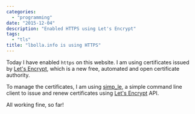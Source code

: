 ```yaml
---
categories:
  - "programming"
date: "2015-12-04"
description: "Enabled HTTPS using Let's Encrypt"
tags:
  - "tls"
title: "lbolla.info is using HTTPS"
---
```


Today I have enabled `https` on this website. I am using certificates issued by [Let's Encrypt][1], which is a new free, automated and open certificate authority.

To manage the certificates, I am using [simp_le][2], a simple command line client to issue and renew certificates using [Let's Encrypt][1] API.

All working fine, so far!

  [1]: https://letsencrypt.org/
  [2]: https://github.com/kuba/simp_le/
